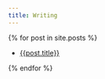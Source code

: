 ```yaml
---
title: Writing
---
```


{% for post in site.posts %}
  <ul>
    <li>
      <a href="{{site.baseurl}}{{post.url}}">{{post.title}}</a>
    </li>
  </ul>
{% endfor %}